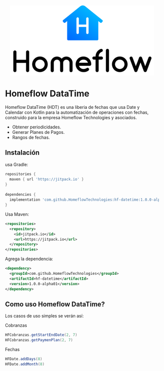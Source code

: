<p align="center"><img src="static/logo.png" height="230"></p>


Homeflow DataTime
=====

Homeflow DataTime (HDT) es una liberia de fechas que usa Date y Calendar con Kotlin para la automatización de operaciones con fechas, construido para la empresa Homeflow Technologies y asociados.

  - Obtener periodicidades.
  - Generar Planes de Pagos.
  - Rangos de fechas.

Instalación
--------
usa Gradle:

```gradle
repositories {
  maven { url 'https://jitpack.io' }
}

dependencies {
  implementation 'com.github.HomeflowTechnologies:hf-datetime:1.0.0-alpha01'
}
```

Usa Maven:

```xml
<repositories>
  <repository>
    <id>jitpack.io</id>
    <url>https://jitpack.io</url>
  </repository>
</repositories>
```
Agrega la dependencia:

```xml
<dependency>
  <groupId>com.github.HomeflowTechnologies</groupId>
  <artifactId>hf-datetime</artifactId>
  <version>1.0.0-alpha01</version>
</dependency>
```

Como uso Homeflow DataTime?
-------------------

Los casos de uso simples se verán así:

Cobranzas
```java
HFCobranzas.getStartEndDate(2, 7)
HFCobranzas.getPaymenPlan(2, 7)
```

Fechas
```java
HFDate.addDays(8)
HFDate.addMonth(8)
```
